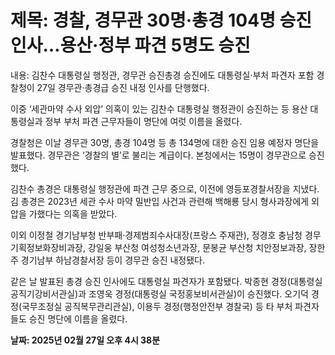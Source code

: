 # **제목: 경찰, 경무관 30명·총경 104명 승진 인사…용산·정부 파견 5명도 승진**

  내용: 김찬수 대통령실 행정관, 경무관 승진총경 승진에도 대통령실·부처 파견자 포함 경찰청이 27일 경무관·총경급 승진 내정 인사를 단행했다.

이중 ‘세관마약 수사 외압’ 의혹이 있는 김찬수 대통령실 행정관이 승진하는 등 용산 대통령실과 정부 부처 파견 근무자들이 명단에 여럿 이름을 올렸다.

경찰청은 이날 경무관 30명, 총경 104명 등 총 134명에 대한 승진 임용 예정자 명단을 발표했다. 경무관은 ‘경찰의 별’로 불리는 계급이다. 본청에서는 15명이 경무관으로 승진했다.

김찬수 총경은 대통령실 행정관에 파견 근무 중으로, 이전에 영등포경찰서장을 지냈다. 김 총경은 2023년 세관 수사 마약 밀반입 사건과 관련해 백해룡 당시 형사과장에게 외압을 가했다는 의혹을 받았다.

이외 이정철 경기남부청 반부패·경제범죄수사대장(프랑스 주재관), 정경호 충남청 경무기획정보화장비과장, 강일웅 부산청 여성청소년과장, 문봉균 부산청 치안정보과장, 장한주 경기남부 하남경찰서장 등이 경무관 승진 내정됐다.

같은 날 발표된 총경 승진 인사에도 대통령실 파견자가 포함됐다. 박종현 경정(대통령실 공직기강비서관실)과 조영욱 경정(대통령실 국정홍보비서관실)이 승진했다. 오기덕 경정(국무조정실 공직복무관리관실), 이용두 경정(행정안전부 경찰국) 등 타 부처 파견자들도 승진 명단에 이름을 올렸다.

  **날짜: 2025년 02월 27일 오후 4시 38분**